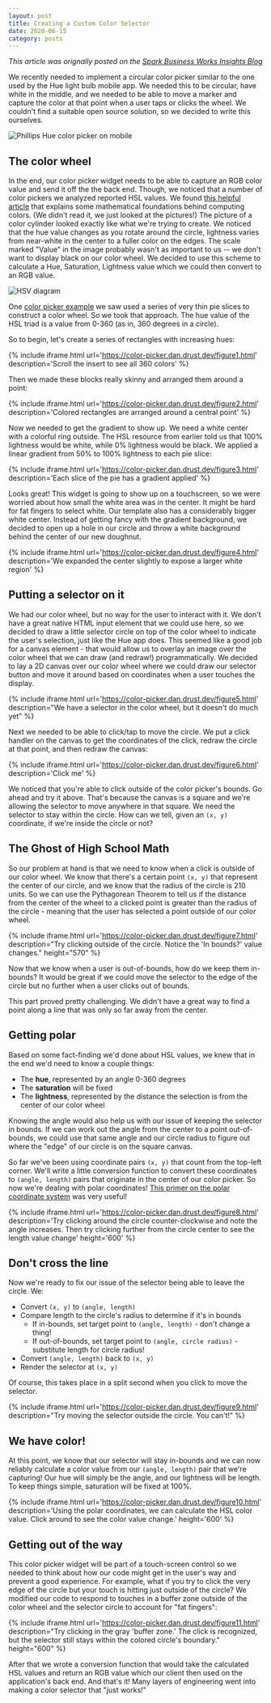 ```yaml
---
layout: post
title: Creating a Custom Color Selector
date: 2020-06-15
category: posts
---
```

_This article was orignally posted on the [Spark Business Works Insights Blog](https://www.sparkbusinessworks.com/blog/creating-a-custom-color-selector)_

We recently needed to implement a circular color picker similar to the one used by the Hue light bulb mobile app. We needed this to be circular, have white in the middle, and we needed to be able to move a marker and capture the color at that point when a user taps or clicks the wheel. We couldn't find a suitable open source solution, so we decided to write this ourselves.

![Phillips Hue color picker on mobile](/assets/img/philips-hue-color-picker-310x671.jpg)

## The color wheel
In the end, our color picker widget needs to be able to capture an RGB color value and send it off the the back end. Though, we noticed that a number of color pickers we analyzed reported HSL values. We found [this helpful article](https://www.wikiwand.com/en/HSL_and_HSV) that explains some mathematical foundations behind computing colors. (We didn't read it, we just looked at the pictures!) The picture of a color cylinder looked exactly like what we're trying to create. We noticed that the hue value changes as you rotate around the circle, lightness varies from near-white in the center to a fuller color on the edges.  The scale marked "Value" in the image probably wasn't as important to us -- we don't want to display black on our color wheel.  We decided to use this scheme to calculate a Hue, Saturation, Lightness value which we could then convert to an RGB value.

![HSV diagram](/assets/img/1280px-HSV_color_solid_cylinder_saturation_gray.png)

One [color picker example](https://codepen.io/CASEYJAYMARTIN/full/wLJkl) we saw used a series of very thin pie slices to construct a color wheel. So we took that approach. The hue value of the HSL triad is a value from 0-360 (as in, 360 degrees in a circle).

So to begin, let's create a series of rectangles with increasing hues:

{% 
  include iframe.html 
  url='https://color-picker.dan.drust.dev/figure1.html' description='Scroll the insert to see all 360 colors' 
%}

Then we made these blocks really skinny and arranged them around a point:

{% 
  include iframe.html 
  url='https://color-picker.dan.drust.dev/figure2.html' description='Colored rectangles are arranged around a central point' 
%}

Now we needed to get the gradient to show up. We need a white center with a colorful ring outside. The HSL resource from earlier told us that 100% lightness would be white, while 0% lightness would be black. We applied a linear gradient from 50% to 100% lightness to each pie slice:

{% 
  include iframe.html 
  url='https://color-picker.dan.drust.dev/figure3.html' description='Each slice of the pie has a gradient applied' 
%}

Looks great! This widget is going to show up on a touchscreen, so we were worried about how small the white area was in the center. It might be hard for fat fingers to select white. Our template also has a considerably bigger white center. Instead of getting fancy with the gradient background, we decided to open up a hole in our circle and throw a white background behind the center of our new doughnut.

{% 
  include iframe.html 
  url='https://color-picker.dan.drust.dev/figure4.html' 
  description='We expanded the center slightly to expose a larger white region' 
%}

## Putting a selector on it

We had our color wheel, but no way for the user to interact with it. We don't have a great native HTML input element that we could use here, so we decided to draw a little selector circle on top of the color wheel to indicate the user's selection, just like the Hue app does. This seemed like a good job for a canvas element - that would allow us to overlay an image over the color wheel that we can draw (and redraw!) programmatically. We decided to lay a 2D canvas over our color wheel where we could draw our selector button and move it around based on coordinates when a user touches the display.

{% 
  include iframe.html 
  url='https://color-picker.dan.drust.dev/figure5.html'
  description="We have a selector in the color wheel, but it doesn't do much yet"
%}

Next we needed to be able to click/tap to move the circle. We put a click handler on the canvas to get the coordinates of the click, redraw the circle at that point, and then redraw the canvas:

{% 
  include iframe.html 
  url='https://color-picker.dan.drust.dev/figure6.html' description='Click me' 
%}

We noticed that you're able to click outside of the color picker's bounds. Go ahead and try it above.  That's because the canvas is a square and we're allowing the selector to move anywhere in that square. We need the selector to stay within the circle. How can we tell, given an `(x, y)` coordinate, if we're inside the circle or not?

 
## The Ghost of High School Math

So our problem at hand is that we need to know when a click is outside of our color wheel. We know that there's a certain point `(x, y)` that represent the center of our circle, and we know that the radius of the circle is 210 units. So we can use the Pythagorean Theorem to tell us if the distance from the center of the wheel to a clicked point is greater than the radius of the circle - meaning that the user has selected a point outside of our color wheel.

{% 
  include iframe.html 
  url='https://color-picker.dan.drust.dev/figure7.html' description="Try clicking outside of the circle.  Notice the 'In bounds?' value changes."
  height="570"
%}

Now that we know when a user is out-of-bounds, how do we keep them in-bounds? It would be great if we could move the selector to the edge of the circle but no further when a user clicks out of bounds.

This part proved pretty challenging. We didn't have a great way to find a point along a line that was only so far away from the center.

 
## Getting polar

Based on some fact-finding we'd done about HSL values, we knew that in the end we'd need to know a couple things:

* The **hue**, represented by an angle 0-360 degrees
* The **saturation** will be fixed
* The **lightness**, represented by the distance the selection is from the center of our color wheel

Knowing the angle would also help us with our issue of keeping the selector in bounds. If we can work out the angle from the center to a point out-of-bounds, we could use that same angle and our circle radius to figure out where the "edge" of our circle is on the square canvas.

So far we've been using coordinate pairs `(x, y)` that count from the top-left corner. We'll write a little conversion function to convert these coordinates to `(angle, length)` pairs that originate in the center of our color picker. So now we're dealing with polar coordinates! [This primer on the polar coordinate system](https://varun.ca/polar-coords/) was very useful!

{% 
  include iframe.html 
  url='https://color-picker.dan.drust.dev/figure8.html' description='Try clicking around the circle counter-clockwise and note the angle increases.  Then try clicking further from the circle center to see the length value change' 
  height='600'
%}
 
## Don't cross the line

Now we're ready to fix our issue of the selector being able to leave the circle. We:

* Convert `(x, y)` to `(angle, length)`
* Compare length to the circle's radius to determine if it's in bounds
  * If in-bounds, set target point to `(angle, length)` - don't change a thing!
  * If out-of-bounds, set target point to `(angle, circle radius)` - substitute length for circle radius!
* Convert `(angle, length)` back to `(x, y)`
* Render the selector at `(x, y)`

Of course, this takes place in a split second when you click to move the selector.

{% 
  include iframe.html 
  url='https://color-picker.dan.drust.dev/figure9.html' description="Try moving the selector outside the circle. You can't!" 
%}
 
## We have color!

At this point, we know that our selector will stay in-bounds and we can now reliably calculate a color value from our `(angle, length)` pair that we're capturing! Our hue will simply be the angle, and our lightness will be length. To keep things simple, saturation will be fixed at 100%.

{% 
  include iframe.html 
  url='https://color-picker.dan.drust.dev/figure10.html' description='Using the polar coordinates, we can calculate the HSL color value. Click around to see the color value change.' 
  height='600'
%}
 
## Getting out of the way

This color picker widget will be part of a touch-screen control so we needed to think about how our code might get in the user's way and prevent a good experience. For example, what if you try to click the very edge of the circle but your touch is hitting just outside of the circle? We modified our code to respond to touches in a buffer zone outside of the color wheel and the selector circle to account for "fat fingers":

{% 
  include iframe.html 
  url='https://color-picker.dan.drust.dev/figure11.html' description="Try clicking in the gray 'buffer zone.'  The click is recognized, but the selector still stays within the colored circle's boundary."
  height="600"
%}

After that we wrote a conversion function that would take the calculated HSL values and return an RGB value which our client then used on the application's back end.  And that's it! Many layers of engineering went into making a color selector that "just works!"
